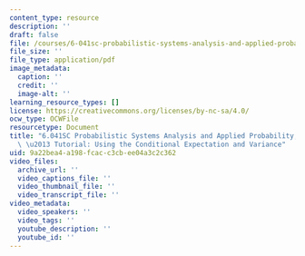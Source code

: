 ```yaml
---
content_type: resource
description: ''
draft: false
file: /courses/6-041sc-probabilistic-systems-analysis-and-applied-probability-fall-2013/9a22bea4a198fcacc3cbee04a3c2c362_MIT6_041SCF13_Law_of_Total_Variance_300k.pdf
file_size: ''
file_type: application/pdf
image_metadata:
  caption: ''
  credit: ''
  image-alt: ''
learning_resource_types: []
license: https://creativecommons.org/licenses/by-nc-sa/4.0/
ocw_type: OCWFile
resourcetype: Document
title: "6.041SC Probabilistic Systems Analysis and Applied Probability, Fall 2013Transcript\
  \ \u2013 Tutorial: Using the Conditional Expectation and Variance"
uid: 9a22bea4-a198-fcac-c3cb-ee04a3c2c362
video_files:
  archive_url: ''
  video_captions_file: ''
  video_thumbnail_file: ''
  video_transcript_file: ''
video_metadata:
  video_speakers: ''
  video_tags: ''
  youtube_description: ''
  youtube_id: ''
---
```

